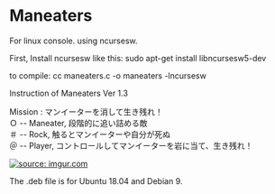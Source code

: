 # Maneaters

For linux console.
using ncursesw.

First, Install ncursesw like this:
sudo apt-get install libncursesw5-dev

to compile:
cc maneaters.c -o maneaters -lncursesw 

Instruction of Maneaters Ver 1.3

Mission : マンイーターを消して生き残れ！  
    Ｏ -- Maneater, 段階的に追い詰める敵  
    ＃ -- Rock, 触るとマンイーターや自分が死ぬ  
    ＠ -- Player, コントロールしてマンイーターを岩に当て、生き残れ！  
    
<a href="https://imgur.com/oaD71xN"><img src="https://i.imgur.com/oaD71xN.png" title="source: imgur.com" /></a>

The .deb file is for Ubuntu 18.04 and Debian 9.
